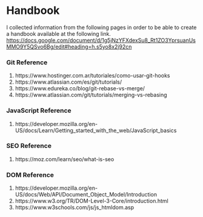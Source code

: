 <h1>Handbook</h1>

I collected information from the following pages in order to be able to create a handbook available at the following link.
https://docs.google.com/document/d/1g5jNzYFXdexSu8_Rt1ZO3YprsuanUsMMO9Y5QSvo6Bg/edit#heading=h.s5yo8x2j92cn

<h3>Git Reference</h3>
<ol>
<li>https://www.hostinger.com.ar/tutoriales/como-usar-git-hooks</li>
<li>https://www.atlassian.com/es/git/tutorials/</li>
<li>https://www.edureka.co/blog/git-rebase-vs-merge/</li>
<li>https://www.atlassian.com/git/tutorials/merging-vs-rebasing</li>
</ol>

<h3>JavaScript Reference</h3>
<ol>
<li>https://developer.mozilla.org/en-US/docs/Learn/Getting_started_with_the_web/JavaScript_basics </li>
</ol>

<h3>SEO Reference</h3>
<ol>
<li>https://moz.com/learn/seo/what-is-seo</li>
</ol>


<h3>DOM Reference</h3>
<ol>
<li>https://developer.mozilla.org/en-US/docs/Web/API/Document_Object_Model/Introduction </li>
<li>https://www.w3.org/TR/DOM-Level-3-Core/introduction.html </li>
<li>https://www.w3schools.com/js/js_htmldom.asp </li>
</ol>
